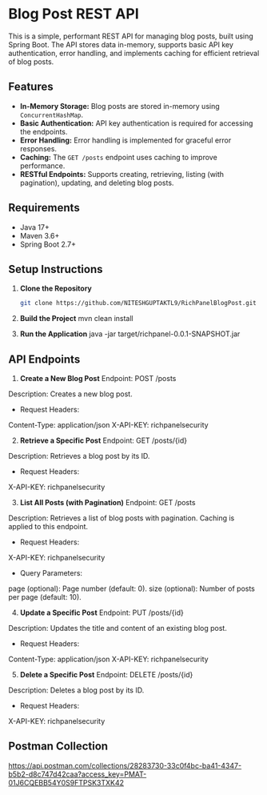 # Blog Post REST API

This is a simple, performant REST API for managing blog posts, built using Spring Boot. The API stores data in-memory, supports basic API key authentication, error handling, and implements caching for efficient retrieval of blog posts.

## Features

- **In-Memory Storage:** Blog posts are stored in-memory using `ConcurrentHashMap`.
- **Basic Authentication:** API key authentication is required for accessing the endpoints.
- **Error Handling:** Error handling is implemented for graceful error responses.
- **Caching:** The `GET /posts` endpoint uses caching to improve performance.
- **RESTful Endpoints:** Supports creating, retrieving, listing (with pagination), updating, and deleting blog posts.

## Requirements

- Java 17+
- Maven 3.6+
- Spring Boot 2.7+

## Setup Instructions

1. **Clone the Repository**

   ```bash
   git clone https://github.com/NITESHGUPTAKTL9/RichPanelBlogPost.git

2. **Build the Project**
   mvn clean install

3. **Run the Application**
   java -jar target/richpanel-0.0.1-SNAPSHOT.jar


## API Endpoints

1. **Create a New Blog Post**
Endpoint: POST /posts

Description: Creates a new blog post.

- Request Headers:

Content-Type: application/json
X-API-KEY: richpanelsecurity

2. **Retrieve a Specific Post**
Endpoint: GET /posts/{id}

Description: Retrieves a blog post by its ID.

- Request Headers:

X-API-KEY: richpanelsecurity

3. **List All Posts (with Pagination)**
Endpoint: GET /posts

Description: Retrieves a list of blog posts with pagination. Caching is applied to this endpoint.

- Request Headers:

X-API-KEY: richpanelsecurity

- Query Parameters:

page (optional): Page number (default: 0).
size (optional): Number of posts per page (default: 10).

4. **Update a Specific Post**
Endpoint: PUT /posts/{id}

Description: Updates the title and content of an existing blog post.

- Request Headers:

Content-Type: application/json
X-API-KEY: richpanelsecurity

5. **Delete a Specific Post**
Endpoint: DELETE /posts/{id}

Description: Deletes a blog post by its ID.

- Request Headers:

X-API-KEY: richpanelsecurity


## Postman Collection
https://api.postman.com/collections/28283730-33c0f4bc-ba41-4347-b5b2-d8c747d42caa?access_key=PMAT-01J6CQEBB54Y0S9FTPSK3TXK42

